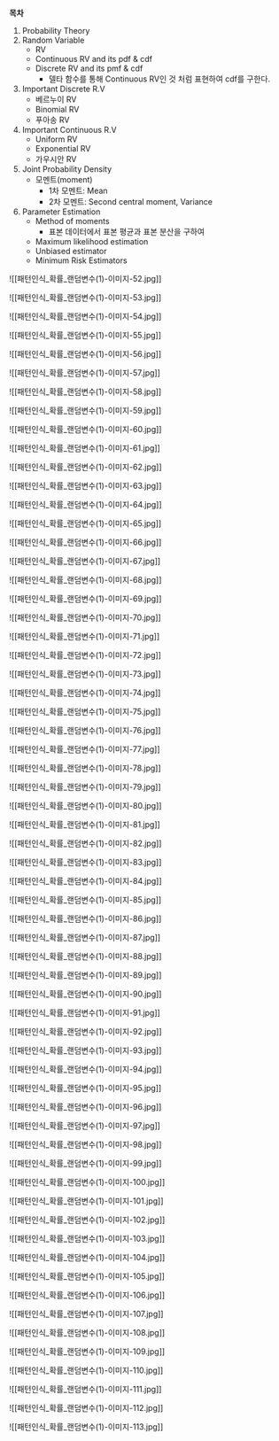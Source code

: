 **목차**
1. Probability Theory
2. Random Variable
	- RV
	- Continuous RV and its pdf & cdf
	- Discrete RV and its pmf & cdf
		- 델타 함수를 통해 Continuous RV인 것 처럼 표현하여 cdf를 구한다.
1. Important Discrete R.V
	- 베르누이 RV
	- Binomial RV
	- 푸아송 RV
2. Important Continuous R.V
	- Uniform RV
	- Exponential RV
	- 가우시안 RV
3. Joint Probability Density
	- 모멘트(moment)
		- 1차 모멘트: Mean
		- 2차 모멘트: Second central moment, Variance
1. Parameter Estimation
	- Method of moments
		- 표본 데이터에서 표본 평균과 표본 분산을 구하여 
	- Maximum likelihood estimation
	- Unbiased estimator
	- Minimum Risk Estimators


![[패턴인식_확률_랜덤변수(1)-이미지-52.jpg]]

![[패턴인식_확률_랜덤변수(1)-이미지-53.jpg]]

![[패턴인식_확률_랜덤변수(1)-이미지-54.jpg]]

![[패턴인식_확률_랜덤변수(1)-이미지-55.jpg]]

![[패턴인식_확률_랜덤변수(1)-이미지-56.jpg]]

![[패턴인식_확률_랜덤변수(1)-이미지-57.jpg]]

![[패턴인식_확률_랜덤변수(1)-이미지-58.jpg]]

![[패턴인식_확률_랜덤변수(1)-이미지-59.jpg]]

![[패턴인식_확률_랜덤변수(1)-이미지-60.jpg]]

![[패턴인식_확률_랜덤변수(1)-이미지-61.jpg]]

![[패턴인식_확률_랜덤변수(1)-이미지-62.jpg]]

![[패턴인식_확률_랜덤변수(1)-이미지-63.jpg]]

![[패턴인식_확률_랜덤변수(1)-이미지-64.jpg]]

![[패턴인식_확률_랜덤변수(1)-이미지-65.jpg]]

![[패턴인식_확률_랜덤변수(1)-이미지-66.jpg]]

![[패턴인식_확률_랜덤변수(1)-이미지-67.jpg]]

![[패턴인식_확률_랜덤변수(1)-이미지-68.jpg]]

![[패턴인식_확률_랜덤변수(1)-이미지-69.jpg]]

![[패턴인식_확률_랜덤변수(1)-이미지-70.jpg]]

![[패턴인식_확률_랜덤변수(1)-이미지-71.jpg]]

![[패턴인식_확률_랜덤변수(1)-이미지-72.jpg]]

![[패턴인식_확률_랜덤변수(1)-이미지-73.jpg]]

![[패턴인식_확률_랜덤변수(1)-이미지-74.jpg]]

![[패턴인식_확률_랜덤변수(1)-이미지-75.jpg]]

![[패턴인식_확률_랜덤변수(1)-이미지-76.jpg]]

![[패턴인식_확률_랜덤변수(1)-이미지-77.jpg]]

![[패턴인식_확률_랜덤변수(1)-이미지-78.jpg]]

![[패턴인식_확률_랜덤변수(1)-이미지-79.jpg]]

![[패턴인식_확률_랜덤변수(1)-이미지-80.jpg]]

![[패턴인식_확률_랜덤변수(1)-이미지-81.jpg]]

![[패턴인식_확률_랜덤변수(1)-이미지-82.jpg]]

![[패턴인식_확률_랜덤변수(1)-이미지-83.jpg]]

![[패턴인식_확률_랜덤변수(1)-이미지-84.jpg]]

![[패턴인식_확률_랜덤변수(1)-이미지-85.jpg]]

![[패턴인식_확률_랜덤변수(1)-이미지-86.jpg]]

![[패턴인식_확률_랜덤변수(1)-이미지-87.jpg]]

![[패턴인식_확률_랜덤변수(1)-이미지-88.jpg]]

![[패턴인식_확률_랜덤변수(1)-이미지-89.jpg]]

![[패턴인식_확률_랜덤변수(1)-이미지-90.jpg]]

![[패턴인식_확률_랜덤변수(1)-이미지-91.jpg]]

![[패턴인식_확률_랜덤변수(1)-이미지-92.jpg]]

![[패턴인식_확률_랜덤변수(1)-이미지-93.jpg]]

![[패턴인식_확률_랜덤변수(1)-이미지-94.jpg]]

![[패턴인식_확률_랜덤변수(1)-이미지-95.jpg]]

![[패턴인식_확률_랜덤변수(1)-이미지-96.jpg]]

![[패턴인식_확률_랜덤변수(1)-이미지-97.jpg]]

![[패턴인식_확률_랜덤변수(1)-이미지-98.jpg]]

![[패턴인식_확률_랜덤변수(1)-이미지-99.jpg]]

![[패턴인식_확률_랜덤변수(1)-이미지-100.jpg]]

![[패턴인식_확률_랜덤변수(1)-이미지-101.jpg]]

![[패턴인식_확률_랜덤변수(1)-이미지-102.jpg]]

![[패턴인식_확률_랜덤변수(1)-이미지-103.jpg]]

![[패턴인식_확률_랜덤변수(1)-이미지-104.jpg]]

![[패턴인식_확률_랜덤변수(1)-이미지-105.jpg]]

![[패턴인식_확률_랜덤변수(1)-이미지-106.jpg]]

![[패턴인식_확률_랜덤변수(1)-이미지-107.jpg]]

![[패턴인식_확률_랜덤변수(1)-이미지-108.jpg]]

![[패턴인식_확률_랜덤변수(1)-이미지-109.jpg]]

![[패턴인식_확률_랜덤변수(1)-이미지-110.jpg]]

![[패턴인식_확률_랜덤변수(1)-이미지-111.jpg]]

![[패턴인식_확률_랜덤변수(1)-이미지-112.jpg]]

![[패턴인식_확률_랜덤변수(1)-이미지-113.jpg]]
